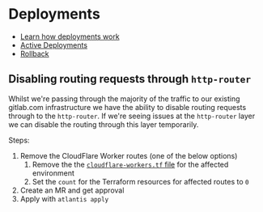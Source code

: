 # Deployments

- [Learn how deployments work](https://gitlab.com/gitlab-org/cells/http-router/-/blob/main/docs/deployment.md)
- [Active Deployments](https://ops.gitlab.net/gitlab-com/gl-infra/cells/http-router-deployer/-/pipelines)
- [Rollback](https://gitlab.com/gitlab-org/cells/http-router/-/blob/main/docs/deployment.md#rollback)

## Disabling routing requests through `http-router`

Whilst we're passing through the majority of the traffic to our existing gitlab.com infrastructure we have the ability to disable routing requests through to the `http-router`.
If we're seeing issues at the `http-router` layer we can disable the routing through this layer temporarily.

Steps:

1. Remove the CloudFlare Worker routes (one of the below options)
   1. Remove the the [`cloudflare-workers.tf` file](https://ops.gitlab.net/gitlab-com/gl-infra/config-mgmt/-/blob/main/environments/gprd/cloudflare-workers.tf) for the affected environment
   2. Set the `count` for the Terraform resources for affected routes to `0`
2. Create an MR and get approval
3. Apply with `atlantis apply`
